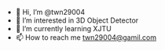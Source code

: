 - 👋 Hi, I’m @twn29004
- 👀 I’m interested in 3D Object Detector
- 🌱 I’m currently learning XJTU
- 📫 How to reach me twn29004@gamil.com

<!---
twn29004/twn29004 is a ✨ special ✨ repository because its `README.md` (this file) appears on your GitHub profile.
You can click the Preview link to take a look at your changes.
--->
